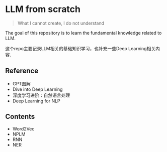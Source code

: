 # LLM from scratch
> What I cannot create, I do not understand

The goal of this repository is to learn the fundamental knowledge related to LLM.

这个repo主要记录LLM相关的基础知识学习，也补充一些Deep Learning相关内容.

## Reference

- GPT图解
- Dive into Deep Learning
- 深度学习进阶：自然语言处理
- Deep Learning for NLP

## Contents

- Word2Vec
- NPLM
- RNN
- NER
